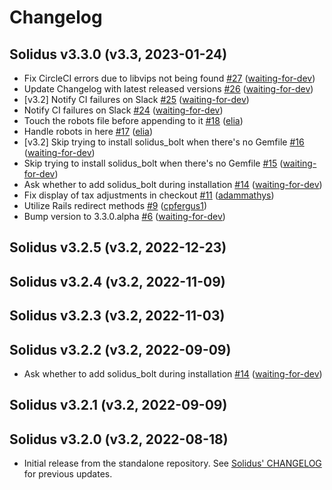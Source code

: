 # Changelog

## Solidus v3.3.0 (v3.3, 2023-01-24)

- Fix CircleCI errors due to libvips not being found [#27](https://github.com/solidusio/solidus_frontend/pull/27) ([waiting-for-dev](https://github.com/waiting-for-dev))
- Update Changelog with latest released versions [#26](https://github.com/solidusio/solidus_frontend/pull/26) ([waiting-for-dev](https://github.com/waiting-for-dev))
- [v3.2] Notify CI failures on Slack [#25](https://github.com/solidusio/solidus_frontend/pull/25) ([waiting-for-dev](https://github.com/waiting-for-dev))
- Notify CI failures on Slack [#24](https://github.com/solidusio/solidus_frontend/pull/24) ([waiting-for-dev](https://github.com/waiting-for-dev))
- Touch the robots file before appending to it [#18](https://github.com/solidusio/solidus_frontend/pull/18) ([elia](https://github.com/elia))
- Handle robots in here [#17](https://github.com/solidusio/solidus_frontend/pull/17) ([elia](https://github.com/elia))
- [v3.2] Skip trying to install solidus_bolt when there's no Gemfile [#16](https://github.com/solidusio/solidus_frontend/pull/16) ([waiting-for-dev](https://github.com/waiting-for-dev))
- Skip trying to install solidus_bolt when there's no Gemfile [#15](https://github.com/solidusio/solidus_frontend/pull/15) ([waiting-for-dev](https://github.com/waiting-for-dev))
- Ask whether to add solidus_bolt during installation [#14](https://github.com/solidusio/solidus_frontend/pull/14) ([waiting-for-dev](https://github.com/waiting-for-dev))
- Fix display of tax adjustments in checkout [#11](https://github.com/solidusio/solidus_frontend/pull/11) ([adammathys](https://github.com/adammathys))
- Utilize Rails redirect methods [#9](https://github.com/solidusio/solidus_frontend/pull/9) ([cpfergus1](https://github.com/cpfergus1))
- Bump version to 3.3.0.alpha [#6](https://github.com/solidusio/solidus_frontend/pull/6) ([waiting-for-dev](https://github.com/waiting-for-dev))

## Solidus v3.2.5 (v3.2, 2022-12-23)

## Solidus v3.2.4 (v3.2, 2022-11-09)

## Solidus v3.2.3 (v3.2, 2022-11-03)

## Solidus v3.2.2 (v3.2, 2022-09-09)

-  Ask whether to add solidus_bolt during installation [#14](https://github.com/solidusio/solidus_frontend/pull/14) ([waiting-for-dev](https://github.com/waiting-for-dev))

## Solidus v3.2.1 (v3.2, 2022-09-09)

## Solidus v3.2.0 (v3.2, 2022-08-18)

- Initial release from the standalone repository. See [Solidus'
  CHANGELOG](https://github.com/solidusio/solidus/blob/master/CHANGELOG.md) for
  previous updates.
